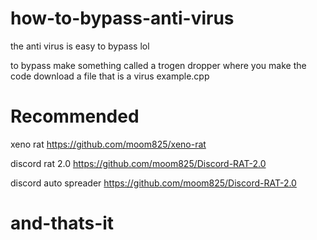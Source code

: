 # how-to-bypass-anti-virus


the anti virus is easy to bypass lol

to bypass make something called a trogen dropper 
where you make the code download a file that is a virus
example.cpp



# Recommended

xeno rat https://github.com/moom825/xeno-rat

discord rat 2.0 https://github.com/moom825/Discord-RAT-2.0

discord auto spreader https://github.com/moom825/Discord-RAT-2.0

# and-thats-it
